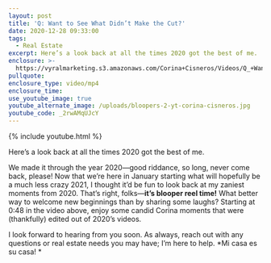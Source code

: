 ```yaml
---
layout: post
title: 'Q: Want to See What Didn’t Make the Cut?'
date: 2020-12-28 09:33:00
tags:
  - Real Estate
excerpt: Here’s a look back at all the times 2020 got the best of me.
enclosure: >-
  https://vyralmarketing.s3.amazonaws.com/Corina+Cisneros/Videos/Q_+Want+to+See+What+Didn%E2%80%99t+Make+the+Cut_.mp4
pullquote:
enclosure_type: video/mp4
enclosure_time:
use_youtube_image: true
youtube_alternate_image: /uploads/bloopers-2-yt-corina-cisneros.jpg
youtube_code: _2rwAMqUJcY
---
```


{% include youtube.html %}

Here’s a look back at all the times 2020 got the best of me.

We made it through the year 2020—good riddance, so long, never come back, please\! Now that we’re here in January starting what will hopefully be a much less crazy 2021, I thought it’d be fun to look back at my zaniest moments from 2020. That’s right, folks—**it’s blooper reel time\!** What better way to welcome new beginnings than by sharing some laughs? Starting at 0:48 in the video above, enjoy some candid Corina moments that were (thankfully) edited out of 2020’s videos.&nbsp;

I look forward to hearing from you soon. As always, reach out with any questions or real estate needs you may have; I’m here to help. *Mi casa es su casa\! *
